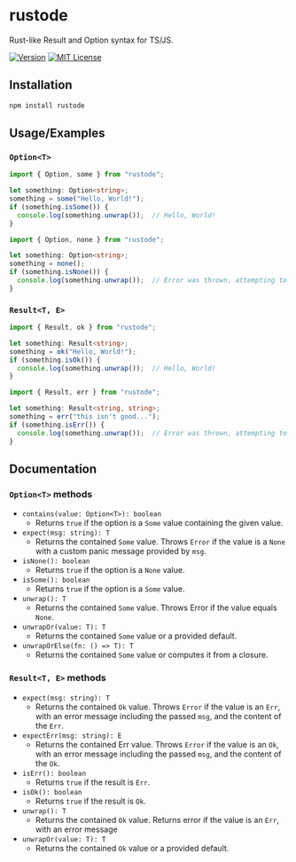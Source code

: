 
# rustode

Rust-like Result and Option syntax for TS/JS.

[![Version](https://img.shields.io/npm/v/rustode)](https://npmjs.org/package/rustode)
[![MIT License](https://img.shields.io/badge/License-MIT-green.svg)](https://choosealicense.com/licenses/mit/)

## Installation

```bash
npm install rustode
```

## Usage/Examples

### `Option<T>`

```typescript
import { Option, some } from "rustode";

let something: Option<string>;
something = some("Hello, World!");
if (something.isSome()) {
  console.log(something.unwrap());  // Hello, World!
}
```

```typescript
import { Option, none } from "rustode";

let something: Option<string>;
something = none();
if (something.isNone()) {
  console.log(something.unwrap());  // Error was thrown, attempting to unwrap a None.
}
```

### `Result<T, E>`

```typescript
import { Result, ok } from "rustode";

let something: Result<string>;
something = ok("Hello, World!");
if (something.isOk()) {
  console.log(something.unwrap());  // Hello, World!
}
```

```typescript
import { Result, err } from "rustode";

let something: Result<string, string>;
something = err("this isn't good...");
if (something.isErr()) {
  console.log(something.unwrap());  // Error was thrown, attempting to unwrap an Err.
}
```

## Documentation

### `Option<T>` methods

- `contains(value: Option<T>): boolean`
    - Returns `true` if the option is a `Some` value containing the given value.
- `expect(msg: string): T`
    - Returns the contained `Some` value. Throws `Error` if the value is a `None` with a custom panic message provided by `msg`.
- `isNone(): boolean`
    - Returns `true` if the option is a `None` value.
- `isSome(): boolean`
    - Returns `true` if the option is a `Some` value.
- `unwrap(): T`
    - Returns the contained `Some` value. Throws Error if the value equals `None`.
- `unwrapOr(value: T): T`
    - Returns the contained `Some` value or a provided default.
- `unwrapOrElse(fn: () => T): T`
    - Returns the contained `Some` value or computes it from a closure.

### `Result<T, E>` methods

- `expect(msg: string): T`
    - Returns the contained `Ok` value. Throws `Error` if the value is an `Err`, with an error message including the passed `msg`, and the content of the `Err`.
- `expectErr(msg: string): E`
    - Returns the contained Err value. Throws `Error` if the value is an `Ok`, with an error message including the passed `msg`, and the content of the `Ok`.
- `isErr(): boolean`
    - Returns `true` if the result is `Err`.
- `isOk(): boolean`
    - Returns `true` if the result is `Ok`.
- `unwrap(): T`
    - Returns the contained `Ok` value. Returns error if the value is an `Err`, with an error message
- `unwrapOr(value: T): T`
    - Returns the contained `Ok` value or a provided default.
